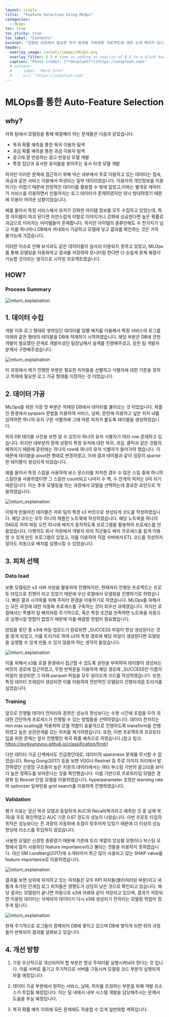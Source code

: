 ```yaml
---
layout: single
title:  "Feature Selection Using MLOps"
categories:
  - MLOps
toc: true
toc_sticky: true
toc_label: "Contents"
excerpt: "모델링 과정에서 필요한 피처 탐색을 자동화한 프토젝트에 대한 소개 페이지 입니다."
header:
  overlay_image: /assets/images/MLOps.png
  overlay_filter: 0.5 # same as adding an opacity of 0.5 to a black background
  caption: "Photo credit: [**Unsplash**](https://unsplash.com)"
  # actions:
  #   - label: "More Info"
  #     url: "https://unsplash.com"
---
```


# MLOps를 통한 Auto-Feature Selection

## why?

저희 팀에서 모델링을 통해 해결해야 하는 문제들은 다음과 같았습니다.

* 복귀 확률 예측을 통한 복귀 이용자 탐색
* 과금 확률 예측을 통한 과금 이용자 탐색
* 광고에 잘 반응하는 광고 반응성 모델 개발
* 특정 집단과 유사한 유저들을 찾아주는 유사 타겟 모델 개발

하지만 이러한 문제에 접근하기 위해 넥슨 내부에서 주로 이용하고 있는 데이터는 접속, 과금과 같은 서비스 이용에서 파생되는 일부 데이터였습니다. 이용자의 개인정보를 이용하기는 어렵기 때문에 한정적인 데이터를 활용할 수 밖에 없었고,이와는 별개로 캐릭터가 서비스를 이용하면서 만들어지는 로그 데이터가 존재하였지만 워낙 방대하였기 때문에 이용이 어려운 상황이었습니다. 

예를 들어서 특정 서비스에서 유저가 강화한 아이템 정보를 모두 수집하고 있었는데, 특정 아이템이 파괴 된다면 자연스럽게 이탈로 이어지거나 강화에 성공한다면 높은 확률로 과금으로 이어지는 아이템들이 존재합니다. 하지만 아이템의 종류만해도 수 천가지가 넘고 이를 하나하나 DB에서 꺼내와서 가공하고 모델에 넣고 결과를 확인하는 것은 거의 불가능에 가깝습니다.

이러한 이슈로 인해 보석과도 같은 데이터들이 쉽사리 이용되지 못하고 있었고, MLOps를 통해 모델링을 자동화하고 결과를 저장하여 모니터링 한다면 더 손쉽게 문제 해결이 가능할 것이라는 생각으로 시작된 프로젝트였습니다.

## HOW?

### Process Summary

![return_explaination](/assets/images/MLOps_process.png)

## 1. 데이터 수집


개발 이후 로그 형태로 쌓여있던 데이터를 일별 배치를 이용해서 특정 서비스의 로그를 아래와 같은 형태의 테이블을 DB에 적재하기 시작하였습니다. 해당 부분은 DB에 관한 개발이 필요했던 관계로 개발자셨던 팀장님께서 설계를 진행해주셨고, 같은 팀 개발자 분께서 구현해주셨습니다.

![return_explaination](/assets/images/three_depth_db.png)

이 과정에서 제가 진행한 부분은 필요한 피처들을 선별하고 식별자에 대한 기준을 정하고 적재에 필요한 로그 가공 형태를 지정하는 것 이었습니다.


## 2. 데이터 가공

MLOps를 위한 가장 첫 부분은 적재된 DB에서 데이터를 불러오는 것 이었습니다. 제플린 환경에서 pyspark 문법을 이용하여 서비스, 날짜, 훈련에 이용하고 싶은 피처 id를 입력하면 하나의 유저 구분 식별자에 그에 따른 피처가 붙도록 테이블을 생성하였습니다.

위의 DB 테이블 사진을 보면 알 수 있듯이 하나의 유저 식별자가 여러 row 존재하고 있습니다. 하지만 대부분의 문제 상황이 특정 유저에 대한 복귀, 과금, 클릭과 같은 것들의 예측이기 때문에 훈련에는 하나의 row에 하나의 유저 식별자가 들어가야 했습니다. 이 때문에 테이블을 pivot한 형태로 변경하였고, 아래 결과 테이블과 같이 굉장히 sparse한 테이블이 생성되게 되었습니다. 

예를 들어서 특정 스킬을 사용하여 보스 몬스터를 처치한 경우 수 많은 스킬 중에 하나의 스킬만을 사용하였다면 그 스킬만 count되고 나머지 수 백, 수 천개의 피처는 0이 되기 때문입니다. 이는 추후 모델링을 하는 과정에서 모델을 선택하는데 중요한 요인으로 작용하였습니다.

![return_explaination](/assets/images/pivot.png)

이렇게 만들어진 테이블은 저희 팀의 특정 s3 버킷으로 생성되게 코드를 작성하였습니다. 해당 코드는 모두 하나의 제플린 노트북에 작성하였습니다. 해당 노트북을 하나의 DAG로 하여 매일 오전 10시에 배치가 동작하도록 프로그램을 활용하여 프로세스를 만들었습니다. 다행히도 회사 차원에서 개발자 외의 직군들도 배치 프로세스를 쉽게 이용할 수 있게 만든 프로그램이 있었고, 이를 이용하여 직접 서버에서 ETL 코드를 작성하지 않아도 자동으로 배치를 실행시킬 수 있었습니다.


## 3. 피처 선택

### Data load

보통 모델링은 s3 서버 자원을 활용하여 진행하지만, 현재까지 진행된 프로젝트는 프로토 타입으로 진행이 되고 있었기 때문에 우선 로컬에서 모델링을 진행하기로 하였습니다. 빠른 결과 시각화를 위해 주피터 환경을 이용하기로 하였습니다. MLOps를 위해서는 모든 과정에 대한 자동화 프로세스를 구축하는 것이 최우선 과제였습니다. 하지만 로컬에서는 특별히 일 배치처럼 주기적으로, 혹은 특정 조건을 만족하면 노트북을 자동으로 실행시킬 방법이 없었기 때문에 이를 해결할 방법이 필요했습니다. 

방법을 찾던 중 s3에 파일 업로드가 완료되면 _SUCCESS 파일이 항상 생성된다는 것을 알게 되었고, 이를 트리거로 하여 s3의 특정 경로에 해당 파일이 생성된다면 모델링을 실행할 수 있게 만들 수 있지 않을까 하는 생각이 들었습니다.

![return_explaination](/assets/images/success.png)

이를 위해서 s3를 로컬 환경에서 접근할 수 있도록 권한을 부여하여 테이블이 생성되는 버킷의 경로에 접근하였고, 무한 반복문을 이용하여 해당 경로에 _SUCCESS란 이름의 파일이 생성되면 그 아래 parquet 파일을 모두 읽어오게 코드를 작성하였습니다. 또한, 특정 데이터 프레임이 생성되면 이를 이용하여 전반적인 모델링이 진행되게끔 트리거를 심었습니다. 

### Training

앞으로 진행될 데이터 전처리와 훈련은 성능의 향상보다는 수행 시간에 초점을 두어 최대한 간단하게 프로세스가 진행될 수 있는 방법들을 선택하였습니다. 데이터 전처리는 min max scaling을 적용하여 모델 적합이 효율적으로 진행하도록 transform을 진행하였고 높은 상관관계를 갖는 피처를 제거하였습니다. 또한, 이번 프로젝트의 프로토타입을 위한 문제는 앞서 진행했던 복귀 확률 예측으로 하였습니다.(참고 링크: https://gunlyungyou.github.io/classification/first/)

다만 데이터 가공 단계에서도 언급했던대로, 데이터의 sparsness 문제를 무시할 수 없었습니다. Rong Gong(2017) 등을 보면 VGG나 Restnet 등 주로 이미지 처리에서 발전하였던 신경망 구조들이 높은 차원의 데이터에서는 여타 부스팅 기반의 알고리즘 보다 더 높은 정확도를 보여준다는 것을 확인했습니다. 이를 기반으로 프로토타입 모델은 경량화 된 Resnet 단일 모델을 이용하였습니다. hyperparameter 조정은 learning rate와 optimizer 일부만을 grid search를 이용하여 진행하였습니다.

### Validation

평가 지표는 앞선 복귀 모델과 동일하게 AUC와 Recall(복귀라고 예측한 것 중 실제 복귀)을 주로 확인하였고 AUC 기준 0.67 정도의 성능이 나왔습니다. 이번 프로토 타입의 목적은 성능보다는 전 과정의 자동화에 초점이 맞추어져 있었기 때문에 더 이상의 성능 향상에 리소스를 투입하지 않았습니다. 

사용한 모델은 신경망 종류였기 때문에 기존에 트리 계열의 앙상블 모형이나 부스팅 모형에서 많이 사용하던 feature importance라고 불리는 것들을 이용하지 못하였습니다. 대신 SM Lundberg(2017)에 소개되어서 최근 많이 사용되고 있는 SHAP value를 feature importance로 이용하였습니다. 

![return_explaination](/assets/images/SHAP.png)

결과를 보면 상위에 위치하고 있는 피처들은 모두 KPI 피처들(블러처리된 부분)이고 새롭게 추가된 인게임 로그 피처들은 영향도가 상당히 낮은 것으로 확인되고 있습니다. 해당 결과는 모델링이 끝나면 자동으로  s3에 아래와 같이 저장되고 있으며, 결과가 저장되면 이용된 데이터는 삭제되어 데이터가 다시 s3에 생성되기 전까지는 모델링 작업이 멈추게 됩니다.

![return_explaination](/assets/images/result.png)

현재 주기적으로 로그들이 정제되어 DB에 쌓이고 있으며 DB에 쌓이게 되면 위의 과정들이 반복되어 결과를 살펴보고 있습니다.


## 4. 개선 방향

1. 가장 우선적으로 개선되어야 할 부분은 항상 주피터를 실행시켜놔야 한다는 것 입니다. 이를 서버로 옮기고 주기적으로 서버를 구동시켜 모델링 코드 부분이 실행되게 바꿀 예정입니다.

2. 데이터 가공 부분에서 원하는 서비스, 날짜, 피처를 조정하는 부분을 위해 개발 리소스가 투입될 예정입니다. 이는 팀 내에서 내부 시스템 개발을 담당해주시는 분께서 도움을 주실 예정입니다.

3. 복귀 확률 예측 이외에 모든 문제에도 적용할 수 있게 일반화할 계획입니다.
